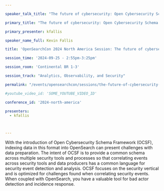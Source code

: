 ```yaml
---

speaker_talk_title: "The future of cybersecurity: Open Cybersecurity Schema Framework (OCSF) and OpenSearch"

primary_title: "The future of cybersecurity: Open Cybersecurity Schema Framework (OCSF) and OpenSearch"

primary_presenter: kfallis

speaker_name_full: Kevin Fallis

title: 'OpenSearchCon 2024 North America Session: The future of cybersecurity: Open Cybersecurity Schema Framework (OCSF) and OpenSearch'

session_time: '2024-09-25 - 2:55pm-3:25pm' 

session_room: 'Continental BR 1-3' 

session_track: "Analytics, Observability, and Security"

permalink: "/events/opensearchcon/sessions/the-future-of-cybersecurity-open-cybersecurity-schema-framework-(ocsf)-and-opensearch.html"

#youtube_video_id: 'SOME_YOUTUBE_VIDEO_ID' 

conference_id: '2024-north-america' 

presenters: 
  - kfallis 



---
```

With the introduction of Open Cybersecurity Schema Framework (OCSF), indexing data in this format into OpenSearch can present challenges with data preparation.  The intent of OCSF is to provide a common schema across multiple security tools and processes so that correlating events across security tools and data producers has a common language for security event detection and analysis.   OCSF focuses on the security vertical and is optimized for challenges found when correlating security events.  When coupled with OpenSearch, you have a valuable tool for bad actor detection and incidence response.

